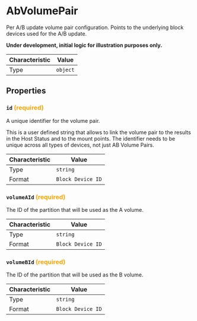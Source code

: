 <!-- THIS FILE IS AUTOMATICALLY GENERATED BY DOCBUILDER, DO NOT EDIT MANUALLY! -->

# AbVolumePair

Per A/B update volume pair configuration. Points to the underlying block devices used for the A/B update.

**Under development, initial logic for illustration purposes only.**

| Characteristic | Value    |
| -------------- | -------- |
| Type           | `object` |

## Properties

### `id` **<span style="color:orange;">(required)</span>**

A unique identifier for the volume pair.

This is a user defined string that allows to link the volume pair to the results in the Host Status and to the mount points. The identifier needs to be unique across all types of devices, not just AB Volume Pairs.

| Characteristic | Value             |
| -------------- | ----------------- |
| Type           | `string`          |
| Format         | `Block Device ID` |

### `volumeAId` **<span style="color:orange;">(required)</span>**

The ID of the partition that will be used as the A volume.

| Characteristic | Value             |
| -------------- | ----------------- |
| Type           | `string`          |
| Format         | `Block Device ID` |

### `volumeBId` **<span style="color:orange;">(required)</span>**

The ID of the partition that will be used as the B volume.

| Characteristic | Value             |
| -------------- | ----------------- |
| Type           | `string`          |
| Format         | `Block Device ID` |

